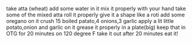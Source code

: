 take atta (wheat)
add some water in it
mix it properly with your hand
take some of the mixed atta roll it properly 
give it a shape  like a roti
add some oregano on it 
crush 15 boiled patato,4 onions,3 garlic
apply a lit little potato,onion and garlic on it 
grease it properly in a plate(big)
keep that in OTG for 20 minutes on 120 degree F
take it out after 20 minutes 
eat it!